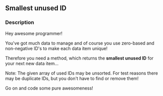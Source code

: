 ## Smallest unused ID

### Description

Hey awesome programmer!

You've got much data to manage and of course you use zero-based and non-negative ID's to make each data item unique!

Therefore you need a method, which returns the **smallest unused ID** for your next new data item...

Note: The given array of used IDs may be unsorted. For test reasons there may be duplicate IDs, but you don't have to find or remove them!

Go on and code some pure awesomeness!
